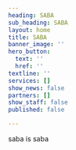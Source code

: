 ```yaml
---
heading: SABA
sub_heading: SABA
layout: home
title: SABA
banner_image: ''
hero_button:
  text: ''
  href: ''
textline: ''
services: []
show_news: false
partners: []
show_staff: false
published: false

---
```

saba is saba